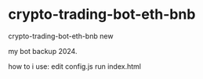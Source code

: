 # crypto-trading-bot-eth-bnb
crypto-trading-bot-eth-bnb new


my bot backup 2024.

how to i use: 
edit config.js
run index.html
